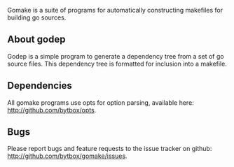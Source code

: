 Gomake is a suite of programs for automatically constructing makefiles for
building go sources.


About godep
-----------
Godep is a simple program to generate a dependency tree from a set of go
source files. This dependency tree is formatted for inclusion into a makefile.


Dependencies
------------

All gomake programs use opts for option parsing, available here:
<http://github.com/bytbox/opts>.


Bugs
----

Please report bugs and feature requests to the issue tracker on github:
<http://github.com/bytbox/gomake/issues>.
